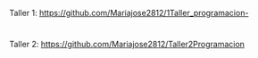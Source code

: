 Taller 1:
https://github.com/Mariajose2812/1Taller_programacion-
#
Taller 2:
https://github.com/Mariajose2812/Taller2Programacion
